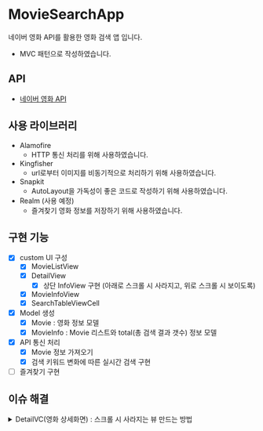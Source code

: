 # MovieSearchApp
네이버 영화 API를 활용한 영화 검색 앱 입니다.

- MVC 패턴으로 작성하였습니다.

## API
- [네이버 영화 API](https://developers.naver.com/docs/serviceapi/search/movie/movie.md#%EC%98%81%ED%99%94)

## 사용 라이브러리
- Alamofire
  - HTTP 통신 처리를 위해 사용하였습니다.
- Kingfisher
  - url로부터 이미지를 비동기적으로 처리하기 위해 사용하였습니다.
- Snapkit
  - AutoLayout을 가독성이 좋은 코드로 작성하기 위해 사용하였습니다.
- Realm (사용 예정)
  - 즐겨찾기 영화 정보를 저장하기 위해 사용하였습니다.

## 구현 기능
- [x] custom UI 구성
  - [x] MovieListView
  - [x] DetailView
    - [x] 상단 InfoView 구현 (아래로 스크롤 시 사라지고, 위로 스크롤 시 보이도록)
  - [x] MovieInfoView
  - [x] SearchTableViewCell  
- [x] Model 생성
  - [x] Movie : 영화 정보 모델
  - [x] MovieInfo : Movie 리스트와 total(총 검색 결과 갯수) 정보 모델
- [x] API 통신 처리
  - [x] Movie 정보 가져오기
  - [x] 검색 키워드 변화에 따른 실시간 검색 구현
- [ ] 즐겨찾기 구현

## 이슈 해결

<details>
 <summary> DetailVC(영화 상세화면) : 스크롤 시 사라지는 뷰 만드는 방법 </summary>
 
 - 상단의 작은 뷰와 웹뷰로 화면이 구성되어있음
 - 아래로 스크롤을 하면 안보이고, 다시 위로 스크롤하면 보이는 뷰를 넣고 싶었음
 - view의 상단 제약조건의 contentOffset을 빼주어 구현함. (함께 있는 뷰가 UIScrollView를 상속받고 있다면 아래의 방법으로 적용 가능)
 
  ```swift
 class SomeView: UIView {
    // 변수 선언
    var topConstraint: Constraint? = nil
    ...

    // 제약조건 설정

    func setConstraints() {
      infoView.snp.makeConstraints {
        $0.leading.trailing.top.equalTo(safeArea)
        $0.height.equalTo(110)
        self.topConstraint = $0.top.equalTo(safeArea).constraint
      }
    }
 }

  // 스크롤 될 때 뷰 올라가게 하기
  extension SomeView: UIScrollViewDelegate {
   func scrollViewDidScroll(_ scrollView: UIScrollView) {
     guard let topConstraint = topConstraint else { return }

     if scrollView.contentOffset.y > 0 {
       if scrollView.contentOffset.y < 110 {
         topConstraint.update(offset: -scrollView.contentOffset.y)
       } else {
         topConstraint.update(offset: -110)
       }
     } else {
       topConstraint.update(offset: 0)
     }
   }
 }
  ```

</details>
